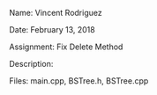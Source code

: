 Name: Vincent Rodriguez

Date: February 13, 2018

Assignment: Fix Delete Method

Description:



Files: main.cpp, BSTree.h, BSTree.cpp
